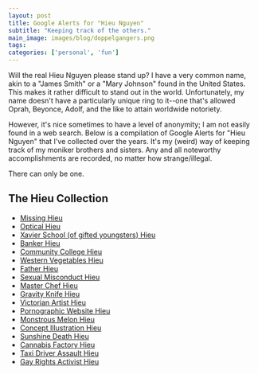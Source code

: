 ```yaml
---
layout: post
title: Google Alerts for "Hieu Nguyen"
subtitle: "Keeping track of the others."
main_image: images/blog/doppelgangers.png
tags:
categories: ['personal', 'fun']
---
```


Will the real Hieu Nguyen please stand up? I have a very common name, akin to a "James Smith" or a "Mary Johnson" found in the United States. This makes it rather difficult to stand out in the world. Unfortunately, my name doesn't have a particularly unique ring to it--one that's allowed Oprah, Beyonce, Adolf, and the like to attain worldwide notoriety.

However, it's nice sometimes to have a level of anonymity; I am not easily found in a web search. Below is a compilation of Google Alerts for "Hieu Nguyen" that I've collected over the years. It's my (weird) way of keeping track of my moniker brothers and sisters. Any and all noteworthy accomplishments are recorded, no matter how strange/illegal.

There can only be one.

## The Hieu Collection
* [Missing Hieu](https://twitter.com/missingpeople/status/603939258534109185)
* [Optical Hieu](https://www.google.com/url?rct=j&sa=t&url=http://imagebank.osa.org/getExport.xqy%3Fimg%3DLmFvLTU0LTEtQTktZzAwNQ%3D%3D%26xtype%3Dpdf%26article%3Dao-54-1-A9-g005&ct=ga&cd=CAEYACoTODE5NDAzMTAxMjgxODU4ODc3MzIaOGI5Y2MyOTYwOGRiYTU5Yzpjb206ZW46VVM&usg=AFQjCNGyb16KMgeq34R7oKRBxEpn7MyP6Q)
* [Xavier School (of gifted youngsters) Hieu](http://www.nola.com/education/index.ssf/2015/05/565_xavier_students_will_gradu.html)
* [Banker Hieu](http://www.latimes.com/world/asia/la-fg-vietnamese-americans-return-20150430-story.html#page=1)
* [Community College Hieu](http://6abc.com/education/community-college-of-philadelphia-makes-tuition-free-for-motivated-students/638467/)
* [Western Vegetables Hieu](http://www.yorkshireeveningpost.co.uk/news/latest-news/top-stories/100k-cannabis-pair-thought-they-were-just-growing-western-vegetables-1-7145224)
* [Father Hieu](http://www.catholicglobe.org/?p=1785)
* [Sexual Misconduct Hieu](http://www.hcn.org/issues/47.5/no-empathy-for-traumatized-men)
* [Master Chef Hieu](http://vegminute.com/fox-valley-cooks-taking-break-from-master-chef-for-rotary/)
* [Gravity Knife Hieu](http://www.saratogian.com/general-news/20140710/policecourts-july-9-2014)
* [Victorian Artist Hieu](http://www.heraldsun.com.au/leader/south-east/keysborough-artists-work-one-of-just-49-on-show-in-national-gallery-of-victoria-exhibit/story-fngnvmhm-1226891012071)
* [Pornographic Website Hieu](http://www.thanhniennews.com/society/vietnam-police-arrestpolice-have-arrested-four-men-for-running-a-pornographic-website-that-has-generated-more-than-6-million-since-2012-thua-thien-hue-police-told-thanh-nien-four-over-porn-website-25303.html)
* [Monstrous Melon Hieu](http://www.heraldsun.com.au/leader/south-east/springvale-south-gardener-grows-monstrous-melon-in-backyard/story-fngnvmhm-1226874628389)
* [Concept Illustration Hieu](http://www.inspirefirst.com/2014/02/07/concept-illustrations-hieu-nguyen/)
* [Sunshine Death Hieu](http://www.heraldsun.com.au/news/law-order/police-appeal-for-information-over-mystery-death-of-hieu-nguyen-whose-body-was-found-near-sunshine-hospital/story-fni0fee2-1226803923547)
* [Cannabis Factory Hieu](http://www.thisislocallondon.co.uk/news/10948432.Man_jailed_after_cannabis_factory_found_in_home/)
* [Taxi Driver Assault Hieu](http://thechronicleherald.ca/metro/1168430-couple-launches-lawsuit-after-cabbie-s-assault-conviction)
* [Gay Rights Activist Hieu](http://www.latimes.com/local/lanow/la-me-ln-tet-parade-20131111-story.html)
